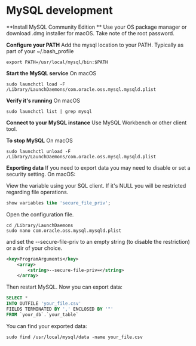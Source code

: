 # MySQL development

**Install MySQL Community Edition **
Use your OS package manager or download .dmg installer for macOS. Take note of the root password.

**Configure your PATH**
Add the mysql location to your PATH. Typically as part of your ~/.bash_profile
```Shell
export PATH=/usr/local/mysql/bin:$PATH
```

**Start the MySQL service**
On macOS
```Shell
sudo launchctl load -F /Library/LaunchDaemons/com.oracle.oss.mysql.mysqld.plist
```

**Verify it's running**
On macOS
```Shell
sudo launchctl list | grep mysql
```

**Connect to your MySQL instance**
Use MySQL Workbench or other client tool.

**To stop MySQL**
On macOS
```Shell
sudo launchctl unload -F /Library/LaunchDaemons/com.oracle.oss.mysql.mysqld.plist
```

**Exporting data**
If you need to export data you may need to disable or set a security setting. On macOS:

View the variable using your SQL client. If it's NULL you will be restricted regarding file operations.
```sql
show variables like 'secure_file_priv';
```

Open the configuration file.
```Shell
cd /Library/LaunchDaemons
sudo nano com.oracle.oss.mysql.mysqld.plist
```
and set the --secure-file-priv to an empty string (to disable the restriction) or a dir of your choice.
```xml
<key>ProgramArguments</key>
    <array>
        <string>--secure-file-priv=</string>
    </array>
```

Then restart MySQL. Now you can export data:
```sql
SELECT *
INTO OUTFILE 'your_file.csv'
FIELDS TERMINATED BY ',' ENCLOSED BY '"'
FROM `your_db`.`your_table`
```

You can find your exported data:
```Shell
sudo find /usr/local/mysql/data -name your_file.csv
```

